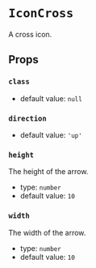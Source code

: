 `IconCross`
===========

A cross icon.

Props
-----

### `class`

- default value: `null`


### `direction`

- default value: `'up'`


### `height`

The height of the arrow.

- type: `number`
- default value: `10`


### `width`

The width of the arrow.

- type: `number`
- default value: `10`

